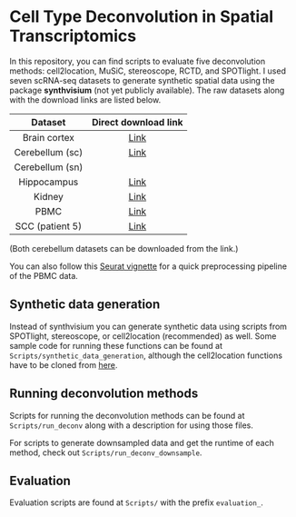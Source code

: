 # Cell Type Deconvolution in Spatial Transcriptomics

In this repository, you can find scripts to evaluate five deconvolution methods: cell2location, MuSiC, stereoscope, RCTD, and SPOTlight. I used seven scRNA-seq datasets to generate synthetic spatial data using the package **synthvisium** (not yet publicly available). The raw datasets along with the download links are listed below.

|      Dataset     |                                                                     Direct download link                                                                    |
|:----------------:|:-----------------------------------------------------------------------------------------------------------------------------------------------------------:|
|   Brain cortex   |                                           [Link](https://www.dropbox.com/s/cuowvm4vrf65pvq/allen_cortex.rds?dl=1)                                           |
| Cerebellum (sc)  | [Link](https://singlecell.broadinstitute.org/single_cell/study/SCP948/robust-decomposition-of-cell-type-mixtures-in-spatial-transcriptomics#study-download) |
| Cerebellum (sn)  |                                                                                                                                                             |
|    Hippocampus   |                                        [Link](https://storage.googleapis.com/linnarsson-lab-loom/l1_hippocampus.loom)                                       |
|      Kidney      |                [Link](https://ftp.ncbi.nlm.nih.gov/geo/series/GSE107nnn/GSE107585/suppl/GSE107585_Mouse_kidney_single_cell_datamatrix.txt.gz)               |
|       PBMC       |                                [Link](https://cf.10xgenomics.com/samples/cell/pbmc3k/pbmc3k_filtered_gene_bc_matrices.tar.gz)                               |
| SCC (patient 5)  |                            [Link](https://ftp.ncbi.nlm.nih.gov/geo/series/GSE144nnn/GSE144236/suppl/GSE144236_cSCC_counts.txt.gz)                           |

(Both cerebellum datasets can be downloaded from the link.)

You can also follow this [Seurat vignette](https://satijalab.org/seurat/articles/pbmc3k_tutorial.html) for a quick preprocessing pipeline of the PBMC data.

## Synthetic data generation
Instead of synthvisium you can generate synthetic data using scripts from SPOTlight, stereoscope, or cell2location (recommended) as well. Some sample code for running these functions can be found at `Scripts/synthetic_data_generation`, although the cell2location functions have to be cloned from [here](https://github.com/emdann/ST_simulation).

## Running deconvolution methods
Scripts for running the deconvolution methods can be found at `Scripts/run_deconv` along with a description for using those files.

For scripts to generate downsampled data and get the runtime of each method, check out `Scripts/run_deconv_downsample`.

## Evaluation
Evaluation scripts are found at `Scripts/` with the prefix `evaluation_`.
